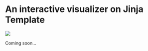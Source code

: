 # An interactive visualizer on Jinja Template

![](https://github.com/xinbinhuang/jinja_viz/workflows/Application%20Test/badge.svg)

Coming soon...